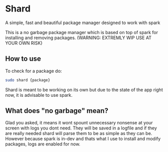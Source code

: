# Shard

A simple, fast and beautiful package manager designed to work with spark

This is a no garbage package manager which is based on top of spark for installing and removing packages. (WARNING: EXTREMLY WIP USE AT YOUR OWN RISK)

## How to use
To check for a package do:
```bash
sudo shard {package}
```
Shard is meant to be working on its own but due to the state of the app right now, it is advisable to use spark. 


## What does "no garbage" mean?
Glad you asked, it means it wont spount unnecessary nonsense at your screen with logs you dont need. They will be saved in a logfile and if they are really needed shard will parse them to be as simple as they can be. However because spark is in-dev and thats what I use to install and modify packages, logs are enabled for now.

